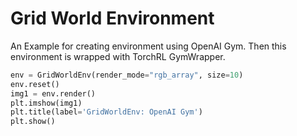 # Grid World Environment
An Example for creating environment using OpenAI Gym. Then this environment is wrapped with TorchRL GymWrapper.

```python
env = GridWorldEnv(render_mode="rgb_array", size=10)
env.reset()
img1 = env.render()
plt.imshow(img1)
plt.title(label='GridWorldEnv: OpenAI Gym')
plt.show()
```
